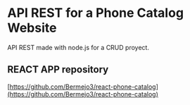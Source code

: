 # API REST for a Phone Catalog Website

API REST made with node.js for a CRUD proyect.

## REACT APP repository

[https://github.com/Bermejo3/react-phone-catalog](https://github.com/Bermejo3/react-phone-catalog)
